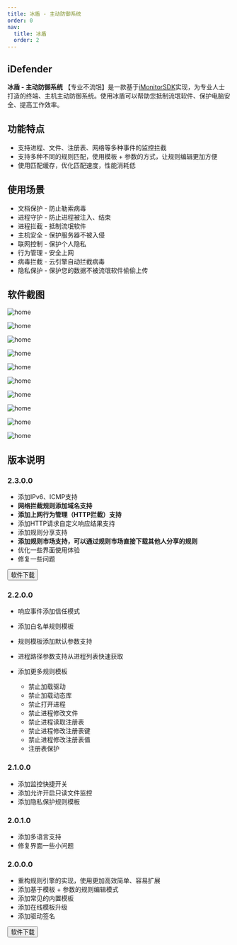```yaml
---
title: 冰盾 - 主动防御系统
order: 0
nav:
  title: 冰盾
  order: 2
---
```


## iDefender

**冰盾 - 主动防御系统**  【专业不流氓】是一款基于[iMonitorSDK](https://imonitorsdk.com/)实现，为专业人士打造的终端、主机主动防御系统。使用冰盾可以帮助您抵制流氓软件、保护电脑安全、提高工作效率。

## 功能特点

- 支持进程、文件、注册表、网络等多种事件的监控拦截
- 支持多种不同的规则匹配，使用模板 + 参数的方式，让规则编辑更加方便
- 使用匹配缓存，优化匹配速度，性能消耗低

## 使用场景

- 文档保护 - 防止勒索病毒
- 进程守护 - 防止进程被注入、结束
- 进程拦截 - 抵制流氓软件
- 主机安全 - 保护服务器不被入侵
- 联网控制 - 保护个人隐私
- 行为管理 - 安全上网
- 病毒拦截 - 云引擎自动拦截病毒
- 隐私保护 - 保护您的数据不被流氓软件偷偷上传

## 软件截图

![home](./doc/home.png)

![home](./doc/record.png)

![home](./doc/rules.png)

![home](./doc/templates.png)

![home](./doc/rule_process.png)

![home](./doc/rule_file_protect.png)

![home](./doc/rule_privacy.png)

![home](./doc/rule_adv.png)

![home](./doc/rule_pro.png)

![home](./doc/about.png)

## 版本说明

### 2.3.0.0

- 添加IPv6、ICMP支持
- **网络拦截规则添加域名支持**
- **添加上网行为管理（HTTP拦截）支持**
- 添加HTTP请求自定义响应结果支持
- 添加规则分享支持
- **添加规则市场支持，可以通过规则市场直接下载其他人分享的规则**
- 优化一些界面使用体验
- 修复一些问题

<div class = "md_footer" >
  <a href = "https://imonitorsdk.com/publish/iDefender.exe"> <button class="main-button"> 软件下载 </button></a>
</div>

### 2.2.0.0

- 响应事件添加信任模式

- 添加白名单规则模板

- 规则模板添加默认参数支持

- 进程路径参数支持从进程列表快速获取

- 添加更多规则模板

  - 禁止加载驱动
  - 禁止加载动态库
  - 禁止打开进程
  - 禁止进程修改文件
  - 禁止进程读取注册表
  - 禁止进程修改注册表键
  - 禁止进程修改注册表值
  - 注册表保护

### 2.1.0.0

- 添加监控快捷开关
- 添加允许开启只读文件监控
- 添加隐私保护规则模板



### 2.0.1.0

- 添加多语言支持
- 修复界面一些小问题

### 2.0.0.0

- 重构规则引擎的实现，使用更加高效简单、容易扩展
- 添加基于模板 + 参数的规则编辑模式
- 添加常见的内置模板
- 添加在线模板升级
- 添加驱动签名

<div class = "md_footer" >
  <a href = "https://imonitorsdk.com/publish/iDefender.exe"> <button class="main-button"> 软件下载 </button></a>
</div>
